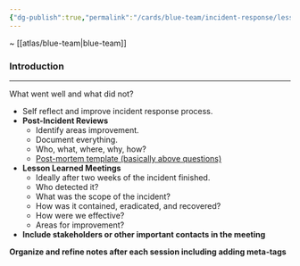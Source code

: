 ```yaml
---
{"dg-publish":true,"permalink":"/cards/blue-team/incident-response/lessons-learned/"}
---
```


~ [[atlas/blue-team\|blue-team]]
### Introduction
---
What went well and what did not?

- Self reflect and improve incident response process.
- **Post-Incident Reviews**
	- Identify areas improvement.
	- Document everything.
	- Who, what, where, why, how?
	- [Post-mortem template (basically above questions)]([https://www.atlassian.com/incident-management/postmortem/templates](https://www.atlassian.com/incident-management/postmortem/templates))
- **Lesson Learned Meetings** 
	- Ideally after two weeks of the incident finished.
	- Who detected it?
	- What was the scope of the incident?
	- How was it contained, eradicated, and recovered?
	- How were we effective?
	- Areas for improvement?
- **Include stakeholders or other important contacts in the meeting**


**Organize and refine notes after each session including adding meta-tags**

